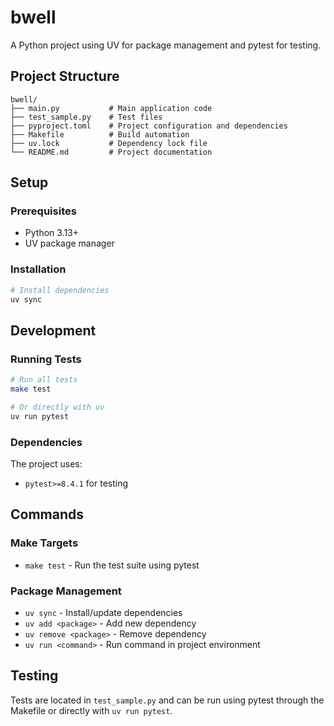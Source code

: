 # bwell

A Python project using UV for package management and pytest for testing.

## Project Structure

```
bwell/
├── main.py           # Main application code
├── test_sample.py    # Test files
├── pyproject.toml    # Project configuration and dependencies
├── Makefile          # Build automation
├── uv.lock           # Dependency lock file
└── README.md         # Project documentation
```

## Setup

### Prerequisites
- Python 3.13+
- UV package manager

### Installation
```bash
# Install dependencies
uv sync
```

## Development

### Running Tests
```bash
# Run all tests
make test

# Or directly with uv
uv run pytest
```

### Dependencies
The project uses:
- `pytest>=8.4.1` for testing

## Commands

### Make Targets
- `make test` - Run the test suite using pytest

### Package Management
- `uv sync` - Install/update dependencies
- `uv add <package>` - Add new dependency
- `uv remove <package>` - Remove dependency
- `uv run <command>` - Run command in project environment

## Testing
Tests are located in `test_sample.py` and can be run using pytest through the Makefile or directly with `uv run pytest`.
